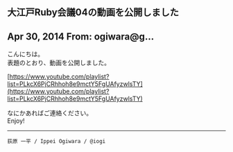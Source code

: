 ## 大江戸Ruby会議04の動画を公開しました

## Apr 30, 2014 From: ogiwara@g...

こんにちは。  
表題のとおり、動画を公開しました。

[https://www.youtube.com/playlist?list=PLkcX6PjCRhhoh8e9mctY5FgUAfyzwlsTY](https://www.youtube.com/playlist?list=PLkcX6PjCRhhoh8e9mctY5FgUAfyzwlsTY)

なにかあればご連絡ください。  
Enjoy!

* * *

    荻原 一平 / Ippei Ogiwara / @iogi

